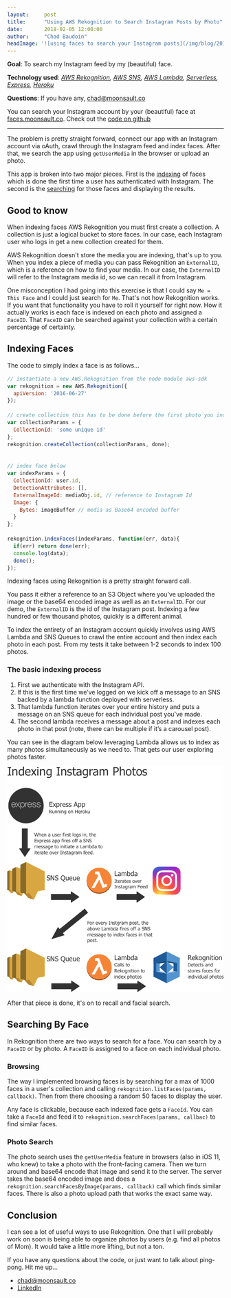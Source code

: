 ```yaml
---
layout:     post
title:      "Using AWS Rekognition to Search Instagram Posts by Photo"
date:       2018-02-05 12:00:00
author:     "Chad Baudoin"
headImage: '![using faces to search your Instagram posts](/img/blog/2018-02-05/faces.jpg "face search")'
---
```


**Goal**: To search my Instagram feed by my (beautiful) face.

**Technology used**: *[AWS Rekognition](https://aws.amazon.com/rekognition/), [AWS SNS](https://aws.amazon.com/sns/), [AWS Lambda](https://aws.amazon.com/lambda/), [Serverless](https://serverless.com/), [Express](https://expressjs.com/), [Heroku](https://heroku.com)*

**Questions**: If you have any, [chad@moonsault.co](mailto:chad@moonsault.co)

You can search your Instagram account by your (beautiful) face at [faces.moonsault.co](https://faces.moonsault.co). Check out the [code on github](https://github.com/moonsaultco/instagram-face-search)

----

The problem is pretty straight forward, connect our app with an Instagram account via oAuth, crawl through the Instagram feed and index faces. After that, we search the app using `getUserMedia` in the browser or upload an photo.

This app is broken into two major pieces. First is the [indexing](#indexing) of faces which is done the first time a user has authenticated with Instagram. The second is the [searching](#recall) for those faces and displaying the results.

## Good to know
When indexing faces AWS Rekognition you must first create a collection. A collection is just a logical bucket to store faces. In our case, each Instagram user who logs in get a new collection created for them.

AWS Rekognition doesn't store the media you are indexing, that's up to you. When you index a piece of media you can pass Rekognition an `ExternalID`, which is a reference on how to find your media. In our case, the `ExternalID` will refer to the Instagram media id, so we can recall it from Instagram.

One misconception I had going into this exercise is that I could say `Me = This Face` and I could just search for `Me`. That's not how Rekognition works. If you want that functionality you have to roll it yourself for right now. How it actually works is each face is indexed on each photo and assigned a `FaceID`. That `FaceID` can be searched against your collection with a certain percentage of certainty.

## <a name="indexing"></a>Indexing Faces

The code to simply index a face is as follows…

```javascript
// instantiate a new AWS.Rekognition from the node module aws-sdk 
var rekognition = new AWS.Rekognition({
  apiVersion: '2016-06-27'
});

// create collection this has to be done before the first photo you index. This should be asynchronous
var collectionParams = {
  CollectionId: 'some unique id'
};
rekognition.createCollection(collectionParams, done);


// index face below
var indexParams = {
  CollectionId: user.id,
  DetectionAttributes: [],
  ExternalImageId: mediaObj.id, // reference to Instagram Id
  Image: {
    Bytes: imageBuffer // media as Base64 encoded buffer
  }
};

rekognition.indexFaces(indexParams, function(err, data){
  if(err) return done(err);
  console.log(data);
  done();
});

```

Indexing faces using Rekognition is a pretty straight forward call.

You pass it either a reference to an S3 Object where you’ve uploaded the image or the base64 encoded image as well as an `ExternalID`. For our demo, the `ExternalID` is the id of the Instagram post. Indexing a few hundred or few thousand photos, quickly is a different animal.

To index the entirety of an Instagram account quickly involves using AWS Lambda and SNS Queues to crawl the entire account and then index each photo in each post. From my tests it take between 1-2 seconds to index 100 photos.

### The basic indexing process

1. First we authenticate with the Instagram API.
1. If this is the first time we’ve logged on we kick off a message to an SNS backed by a lambda function deployed with serverless.
1. That lambda function iterates over your entire history and puts a message on an SNS queue for each individual post you’ve made.
1. The second lambda receives a message about a post and indexes each photo in that post (note, there can be multiple if it’s a carousel post).

You can see in the diagram below leveraging Lambda allows us to index as many photos simultaneously as we need to. That gets our user exploring photos faster.

![diagram to index instagram feed quickly](/img/blog/2018-02-05/diagram-of-indexing-setup.png "an architecture diagram")

After that piece is done, it's on to recall and facial search.

## <a name="recall"></a> Searching By Face

In Rekognition there are two ways  to search for a face. You can search by a `FaceID` or by photo. A `FaceID`  is assigned to a face on each individual photo.

### Browsing

The way I implemented browsing faces is by searching for a max of 1000 faces in a user's collection and calling `rekognition.listFaces(params, callback)`. Then from there choosing a random 50 faces to display the user.

Any face is clickable,  because each indexed face gets a `FaceId`. You can take a `FaceId` and feed it to `rekognition.searchFaces(params, callbac)` to find similar faces.

### Photo Search

The photo search uses the `getUserMedia` feature in browsers (also in iOS 11, who knew) to take a photo with the front-facing camera. Then we turn around and base64 encode that image and send it to the server. The server takes the base64 encoded image and does a `rekognition.searchFacesByImage(params, callback)` call which finds similar faces. There is also a photo upload path that works the exact same way.


## Conclusion

I can see a lot of useful ways to use Rekognition. One that I will probably work on soon is being able to organize photos by users (e.g. find all photos of Mom). It would take a little more lifting, but not a ton. 

If you have any questions about the code, or just want to talk about ping-pong. Hit me up…

* [chad@moonsault.co](mailto:chad@moonsault.co)
* [LinkedIn](https://www.linkedin.com/in/chadbaudoin/)